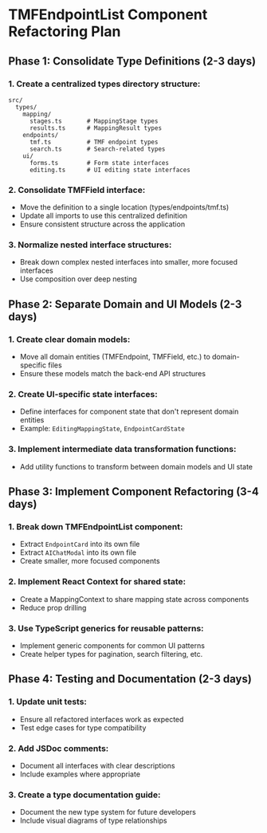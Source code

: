 # TMFEndpointList Component Refactoring Plan

## Phase 1: Consolidate Type Definitions (2-3 days)

### 1. Create a centralized types directory structure:
```
src/
  types/
    mapping/
      stages.ts       # MappingStage types
      results.ts      # MappingResult types
    endpoints/
      tmf.ts          # TMF endpoint types
      search.ts       # Search-related types
    ui/
      forms.ts        # Form state interfaces
      editing.ts      # UI editing state interfaces
```

### 2. Consolidate TMFField interface:
- Move the definition to a single location (types/endpoints/tmf.ts)
- Update all imports to use this centralized definition
- Ensure consistent structure across the application

### 3. Normalize nested interface structures:
- Break down complex nested interfaces into smaller, more focused interfaces
- Use composition over deep nesting

## Phase 2: Separate Domain and UI Models (2-3 days)

### 1. Create clear domain models:
- Move all domain entities (TMFEndpoint, TMFField, etc.) to domain-specific files
- Ensure these models match the back-end API structures

### 2. Create UI-specific state interfaces:
- Define interfaces for component state that don't represent domain entities
- Example: `EditingMappingState`, `EndpointCardState`

### 3. Implement intermediate data transformation functions:
- Add utility functions to transform between domain models and UI state

## Phase 3: Implement Component Refactoring (3-4 days)

### 1. Break down TMFEndpointList component:
- Extract `EndpointCard` into its own file
- Extract `AIChatModal` into its own file
- Create smaller, more focused components

### 2. Implement React Context for shared state:
- Create a MappingContext to share mapping state across components
- Reduce prop drilling

### 3. Use TypeScript generics for reusable patterns:
- Implement generic components for common UI patterns
- Create helper types for pagination, search filtering, etc.

## Phase 4: Testing and Documentation (2-3 days)

### 1. Update unit tests:
- Ensure all refactored interfaces work as expected
- Test edge cases for type compatibility

### 2. Add JSDoc comments:
- Document all interfaces with clear descriptions
- Include examples where appropriate

### 3. Create a type documentation guide:
- Document the new type system for future developers
- Include visual diagrams of type relationships 